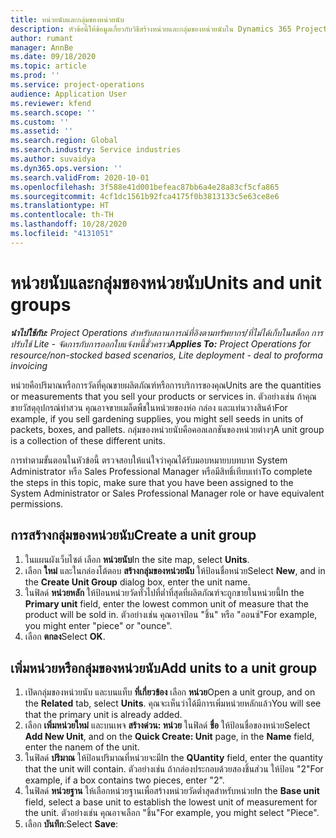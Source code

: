 ```yaml
---
title: หน่วยนับและกลุ่มของหน่วยนับ
description: หัวข้อนี้ให้ข้อมูลเกี่ยวกับวิธีสร้างหน่วยและกลุ่มของหน่วยนับใน Dynamics 365 Project Operations
author: rumant
manager: AnnBe
ms.date: 09/18/2020
ms.topic: article
ms.prod: ''
ms.service: project-operations
audience: Application User
ms.reviewer: kfend
ms.search.scope: ''
ms.custom: ''
ms.assetid: ''
ms.search.region: Global
ms.search.industry: Service industries
ms.author: suvaidya
ms.dyn365.ops.version: ''
ms.search.validFrom: 2020-10-01
ms.openlocfilehash: 3f588e41d001befeac87bb6a4e28a83cf5cfa865
ms.sourcegitcommit: 4cf1dc1561b92fca4175f0b3813133c5e63ce8e6
ms.translationtype: HT
ms.contentlocale: th-TH
ms.lasthandoff: 10/28/2020
ms.locfileid: "4131051"
---
```

# <a name="units-and-unit-groups"></a><span data-ttu-id="806f3-103">หน่วยนับและกลุ่มของหน่วยนับ</span><span class="sxs-lookup"><span data-stu-id="806f3-103">Units and unit groups</span></span>

<span data-ttu-id="806f3-104">_**นำไปใช้กับ:** Project Operations สำหรับสถานการณ์ที่อิงตามทรัพยากร/ที่ไม่ได้เก็บในสต็อก การปรับใช้ Lite - จัดการกับการออกใบแจ้งหนี้ชั่วคราว_</span><span class="sxs-lookup"><span data-stu-id="806f3-104">_**Applies To:** Project Operations for resource/non-stocked based scenarios, Lite deployment - deal to proforma invoicing_</span></span>

<span data-ttu-id="806f3-105">หน่วยคือปริมาณหรือการวัดที่คุณขายผลิตภัณฑ์หรือการบริการของคุณ</span><span class="sxs-lookup"><span data-stu-id="806f3-105">Units are the quantities or measurements that you sell your products or services in.</span></span> <span data-ttu-id="806f3-106">ตัวอย่างเช่น ถ้าคุณขายวัสดุอุปกรณ์ทำสวน คุณอาจขายเมล็ดพืชในหน่วยของห่อ กล่อง และแท่นวางสินค้า</span><span class="sxs-lookup"><span data-stu-id="806f3-106">For example, if you sell gardening supplies, you might sell seeds in units of packets, boxes, and pallets.</span></span> <span data-ttu-id="806f3-107">กลุ่มของหน่วยนับคือคอลเลกชันของหน่วยต่างๆ</span><span class="sxs-lookup"><span data-stu-id="806f3-107">A unit group is a collection of these different units.</span></span>

<span data-ttu-id="806f3-108">การทำตามขั้นตอนในหัวข้อนี้ ตรวจสอบให้แน่ใจว่าคุณได้รับมอบหมายบบทบาท System Administrator หรือ Sales Professional Manager หรือมีสิทธิ์เทียบเท่า</span><span class="sxs-lookup"><span data-stu-id="806f3-108">To complete the steps in this topic, make sure that you have been assigned to the System Administrator or Sales Professional Manager role or have equivalent permissions.</span></span>

## <a name="create-a-unit-group"></a><span data-ttu-id="806f3-109">การสร้างกลุ่มของหน่วยนับ</span><span class="sxs-lookup"><span data-stu-id="806f3-109">Create a unit group</span></span>

1. <span data-ttu-id="806f3-110">ในแผนผังเว็บไซต์ เลือก **หน่วยนับ**</span><span class="sxs-lookup"><span data-stu-id="806f3-110">In the site map, select **Units**.</span></span>
2. <span data-ttu-id="806f3-111">เลือก **ใหม่** และในกล่องโต้ตอบ **สร้างกลุ่มของหน่วยนับ** ให้ป้อนชื่อหน่วย</span><span class="sxs-lookup"><span data-stu-id="806f3-111">Select **New**, and in the **Create Unit Group** dialog box, enter the unit name.</span></span>
3. <span data-ttu-id="806f3-112">ในฟิลด์ **หน่วยหลัก** ให้ป้อนหน่วยวัดทั่วไปที่ต่ำที่สุดที่ผลิตภัณฑ์จะถูกขายในหน่วยนี้</span><span class="sxs-lookup"><span data-stu-id="806f3-112">In the **Primary unit** field, enter the lowest common unit of measure that the product will be sold in.</span></span> <span data-ttu-id="806f3-113">ตัวอย่างเช่น คุณอาจป้อน "ชิ้น" หรือ "ออนซ์"</span><span class="sxs-lookup"><span data-stu-id="806f3-113">For example, you might enter "piece" or "ounce".</span></span>
4. <span data-ttu-id="806f3-114">เลือก **ตกลง**</span><span class="sxs-lookup"><span data-stu-id="806f3-114">Select **OK**.</span></span>

## <a name="add-units-to-a-unit-group"></a><span data-ttu-id="806f3-115">เพิ่มหน่วยหรือกลุ่มของหน่วยนับ</span><span class="sxs-lookup"><span data-stu-id="806f3-115">Add units to a unit group</span></span>

1. <span data-ttu-id="806f3-116">เปิดกลุ่มของหน่วยนับ และบนแท็บ **ที่เกี่ยวข้อง** เลือก **หน่วย**</span><span class="sxs-lookup"><span data-stu-id="806f3-116">Open a unit group, and on the **Related** tab, select **Units**.</span></span> <span data-ttu-id="806f3-117">คุณจะเห็นว่าได้มีการเพิ่มหน่วยหลักแล้ว</span><span class="sxs-lookup"><span data-stu-id="806f3-117">You will see that the primary unit is already added.</span></span>
2. <span data-ttu-id="806f3-118">เลือก **เพิ่มหน่วยใหม่** และบนเพจ **สร้างด่วน: หน่วย** ในฟิลด์ **ชื่อ** ให้ป้อนชื่อของหน่วย</span><span class="sxs-lookup"><span data-stu-id="806f3-118">Select **Add New Unit**, and on the **Quick Create: Unit** page, in the **Name** field, enter the nanem of the unit.</span></span>
3. <span data-ttu-id="806f3-119">ในฟิลด์ **ปริมาณ** ให้ป้อนปริมาณที่หน่วยจะมี</span><span class="sxs-lookup"><span data-stu-id="806f3-119">In the **QUantity** field, enter the quantity that the unit will contain.</span></span> <span data-ttu-id="806f3-120">ตัวอย่างเช่น ถ้ากล่องประกอบด้วยสองชิ้นส่วน ให้ป้อน "2"</span><span class="sxs-lookup"><span data-stu-id="806f3-120">For example, if a box contains two pieces, enter "2".</span></span> 
4. <span data-ttu-id="806f3-121">ในฟิลด์ **หน่วยฐาน** ให้เลือกหน่วยฐานเพื่อสร้างหน่วยวัดต่ำสุดสำหรับหน่วย</span><span class="sxs-lookup"><span data-stu-id="806f3-121">In the **Base unit** field, select a base unit to establish the lowest unit of measurement for the unit.</span></span> <span data-ttu-id="806f3-122">ตัวอย่างเช่น คุณอาจเลือก "ชิ้น"</span><span class="sxs-lookup"><span data-stu-id="806f3-122">For example, you might select "Piece".</span></span>
5. <span data-ttu-id="806f3-123">เลือก **บันทึก**:</span><span class="sxs-lookup"><span data-stu-id="806f3-123">Select **Save**:</span></span>

